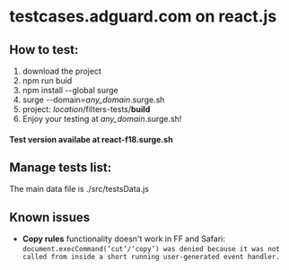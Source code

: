 # testcases.adguard.com on react.js

## How to test:

1. download the project
2. npm run buid
3. npm install --global surge
4. surge --domain=*any_domain*.surge.sh
5. project: *location*/filters-tests/**build**
6. Enjoy your testing at *any_domain*.surge.sh!

#### Test version availabe at react-f18.surge.sh

## Manage tests list:
The main data file is ./src/testsData.js

## Known issues

* **Copy rules** functionality doesn't work in FF and Safari:
`document.execCommand(‘cut’/‘copy’) was denied because it was not called from inside a short running user-generated event handler.`